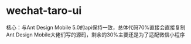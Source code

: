 # wechat-taro-ui


核心：与Ant Design Mobile 5.0的api保持一致，总体代码70%直接会直接复制Ant Design Mobile大佬们写的源码，剩余的30%主要还是为了适配微信小程序